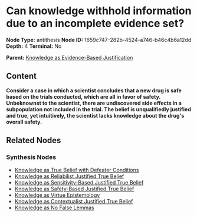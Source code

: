 # Can knowledge withhold information due to an incomplete evidence set?

**Node Type:** antithesis
**Node ID:** 1659c747-282b-4524-a746-b46c4b6a12dd
**Depth:** 4
**Terminal:** No

**Parent:** [Knowledge as Evidence-Based Justification](knowledge-as-evidence-based-justification-synthesis-1177ac28-9707-4b6c-8a8c-c09b0fe4dd7f.md)

## Content

**Consider a case in which a scientist concludes that a new drug is safe based on the trials conducted, which are all in favor of safety. Unbeknownst to the scientist, there are undiscovered side effects in a subpopulation not included in the trial. The belief is unqualifiedly justified and true, yet intuitively, the scientist lacks knowledge about the drug's overall safety.**

## Related Nodes

### Synthesis Nodes

- [Knowledge as True Belief with Defeater Conditions](knowledge-as-true-belief-with-defeater-conditions-synthesis-5b795c2a-eaf3-4767-9325-b2c3f845409a.md)
- [Knowledge as Reliabilist Justified True Belief](knowledge-as-reliabilist-justified-true-belief-synthesis-e5887373-54e2-4235-b27e-0c383431c2d3.md)
- [Knowledge as Sensitivity-Based Justified True Belief](knowledge-as-sensitivity-based-justified-true-belief-synthesis-a487e97f-05cb-4030-9457-9765befe0fa3.md)
- [Knowledge as Safety-Based Justified True Belief](knowledge-as-safety-based-justified-true-belief-synthesis-69227473-bd02-4b8f-8559-3ffba8e0a185.md)
- [Knowledge as Virtue Epistemology](knowledge-as-virtue-epistemology-synthesis-b985d51c-d108-4f53-a2f7-9fb0a13166f3.md)
- [Knowledge as Contextualist Justified True Belief](knowledge-as-contextualist-justified-true-belief-synthesis-f5cd37a1-3648-4f8a-9839-4fd4eed866ff.md)
- [Knowledge as No False Lemmas](knowledge-as-no-false-lemmas-synthesis-f717d64e-5a40-49ed-a78c-f50588ef17e0.md)
